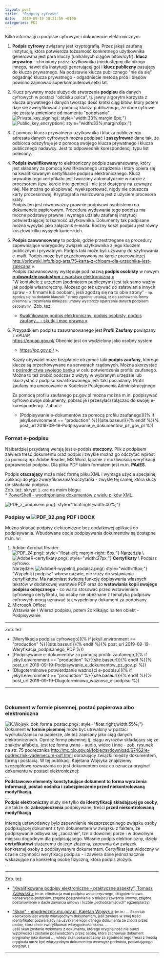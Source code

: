 ```yaml
---
layout: post
title:  "Podpisy cyfrowe"
date:   2019-09-19 10:21:59 +0100
categories: PKI
---
```


Kilka informacji o podpisie cyfrowym i dokumencie elektronicznym.


1. **Podpis cyfrowy** związany jest kryptografią. Przez jakąś zaufaną instytucję, która potwierdza tożsamość konkretnego użytkownika generowana jest para kluczy (unikalnych ciągów bitów/cyfr): **klucz prywatny** - chroniony przez użytkownika (niedostępny dla nikogo innego, nawet dla instytucji generującej go) i **klucz publiczny** pasujący do klucza prywatnego. Na podstawie klucza publicznego "nie da się" odgadnąć klucza prywatnego - odgadniecie metodą prób i błędów powinno zajmować superkomputerowi setki lat.
1. Klucz prywatny może służyć do stworzenia **podpisu** dla danych cyfrowych w postaci "odcisku palca", tj. jawny algorytm korzysta z klucza prywatnego i danych tworząc dość krótki ciąg bitów, który potem daje się zweryfikować z pomocą klucza publicznego, że dane cyfrowe nie zostały zmienione od momentu "podpisania".  
![Private_key_signing](https://upload.wikimedia.org/wikipedia/commons/thumb/7/78/Private_key_signing.svg/512px-Private_key_signing.svg.png "Private_key_signing"){: style="width:33%;margin:6px;"}  ![Public_key_encryption](https://upload.wikimedia.org/wikipedia/commons/thumb/f/f9/Public_key_encryption.svg/500px-Public_key_encryption.svg.png "Public_key_encryption"){: style="width:33%;margin:6px;"}
1. Z pomocą klucza prywatnego użytkownika i klucza publicznego adresata danych cyfrowych można podpisać i **zaszyfrować** dane tak, że odbiorca odszyfruje je z pomocą swojego klucza prywatnego i klucza publicznego nadawcy. Jest to odpowiednik korespondencji typu list polecony. 
1. **Podpis kwalifikowany** to elektroniczny podpis zaawansowany, który jest składany za pomocą kwalifikowanego urządzenia i który opiera się na kwalifikowanym certyfikacie podpisu elektronicznego. Klucz prywatny tego certyfikatu jest tworzony automatycznie w karcie z procesorem (tzw. karcie inteligentnej) i nie jest dostępny na zewnątrz niej. Nie można go skopiować, wyeksportować, nigdy nie opuszcza karty procesorowej. Kryptografia realizowana jest z użyciem procesora kraty.  
Podpis ten jest równoważny prawnie podpisowi osobistemu na dokumencie papierowym. Procedura wydawania tego podpisu ma mocne podstawy prawne i wymaga udziału zaufanej instytucji potwierdzającej tożsamość użytkownika. Dokumenty tak podpisane można wysyłać jako załącznik e-maila. Roczny koszt podpisu jest równy kosztowi kilku wysyłek kurierskich. 
1. **Podpis zaawansowany** to podpis, gdzie przestrzegane są procedury zapewniające wiarygodny związek użytkownika z jego kluczem publicznym i prywatnym. Podpis taki może być używany do szyfrowania e-maili. Podpis może być przechowywany na karcie pracowniczej  
	<http://orlowski.info/blog-arts/75-karta-z-chipem-dla-urzednika-jest-zalecana> ».  
	Podpis zaawansowany występuje pod nazwą **podpis osobisty** w nowym  
	[**e-dowodzie osobistym** z warstwą elektroniczną »](https://obywatel.gov.pl/dokumenty-i-dane-osobowe/dowod-osobisty-informacja-o-dokumencie)  
	"W kontakcie z urzędem (podmiotem publicznym) jest tak samo ważny jak podpis własnoręczny. Możesz go też używać do załatwiania innych spraw - z firmami lub osobami, jeśli zgodzą się na to obie strony" <small>- np. zgodzą się na dodanie klauzuli: "strony zgodnie ustalają, iż do zachowania formy pisemnej w rozumieniu niniejszej umowy wystarczy opatrzenie danych podpisem osobistym"</small>. Zob. też: 
	* [Kwalifikowany podpis elektroniczny, podpis osobisty, podpis zaufany… - skutki i moc prawna »]( https://czasopismo.legeartis.org/2022/03/kwalifikowany-podpis-elektroniczny-podpis-osobisty-zaufany-moc-prawna-skutki-formalne-roznice/)
1. Przypadkiem podpisu zaawansowanego jest **Profil Zaufany** powiązany z ePUAP  
	<https://epuap.gov.pl/> Obecnie jest on wydzielony jako osobny system  
	* <https://pz.gov.pl/> ».
	
	Każdy obywatel może bezpłatnie otrzymać taki **podpis zaufany**, którego klucze są przechowywane na serwerach rządowych. Można skorzystać z [pośrednictwa swojego banku](https://pz.gov.pl/dt/registerByXidp) w celu potwierdzenia profilu zaufanego. Można to też zrobić podczas z wizyty w wybranym urzędzie lub skorzystać z podpisu kwalifikowanego jeśli taki posiadamy. Profil zaufany ma umocowanie w Kodeksie Postępowania Administracyjnego.
	
	Za pomocą profilu zaufanego pz.gov.pl można można m.in. podpisywać cyfrowo swoje dokumenty, pobrać je i przesyłać/załączać do swojej e-korespondencji. Zobacz:
	* [Podpisywanie e-dokumentów za pomocą profilu zaufanego]({% if jekyll.environment == "production" %}{{site.baseurl}}{% endif %}{% post_url 2019-09-19-Podpisywanie_e_dokumentow_pz_gov_pl %})


### Format e-podpisu

Najbardziej przydatną wersją jest e-podpis **otoczony**. Plik z podpisem zawiera treść dokumentu oraz podpis i zwykle można go odczytać wprost za pomocą np. Adobe Reader, MS Word, łącznie z możliwością weryfikacji poprawności podpisu. Dla pliku PDF takim formatem jest m.in. **PAdES**.

Podpis **otaczający** może mieć formę pliku XML i wymaga użycia specjalnej aplikacji do jego zweryfikowania/odczytania - zwykle tej samej, która służy do składania podpisu.  
Zob. też. skrypt `1.cmd` na moim blogu:  
	* [PowerShell - wyodrębnianie dokumentów z wielu plików XML](https://andrzejq.github.io/El_Prog/programowanie/2021/03/22/Powershell-wyodrebnianie-plikow-z-xml.html).



![PDF_z_podpisem.png]({{site.baseurl}}/assets/img/PDF_z_podpisem.png "PDF_z_podpisem.png"){: style="float:right;width:40%;"}

### Podpisy w ![PDF_32.png]({{site.baseurl}}/assets/img/PDF_32.png "PDF_32.png") PDF i DOCX 

Można składać podpisy elektroniczne bez dodatkowej aplikacji do podpisywania. Wbudowane opcje podpisywania dokumentów są dostępne m.in. w: 


1.  Adobe Acrobat Reader:  
![PDF_24.png]({{site.baseurl}}/assets/img/PDF_24.png "PDF_24.png"){: style="float:left; margin-right: 6px;"}
Narzędzia \ 
![AdobeR-certyfikaty.png]({{site.baseurl}}/assets/img/AdobeR-certyfikaty.png "AdobeR-certyfikaty.png"){: style="width:27px;"}
**Certyfikaty** \ Podpisz cyfrowo.  
Narzędzie: 
![AdobeR-wypelnij_podpisz.png]({{site.baseurl}}/assets/img/AdobeR-wypelnij_podpisz.png "AdobeR-wypelnij_podpisz.png"){: style="width:18px;"}
"Wypełnij i podpisz" wbrew nazwie, nie służy do wstawiania certyfikatów. Ma natomiast świetną funkcję dopisywania własnych tekstów w dodatkowej warstwie PDF oraz do **wstawiania kopii swojego podpisu odręcznego** - co warto stosować przed wstawieniem cyfrowego certyfikatu, bo osoby nie obeznane z tematyką podpisów cyfrowych mogą uznawać tak wypełniony dokument za podpisany.
2. Microsoft Office:  
Wstawianie \ Wiersz podpisu, potem 2x klikając na ten obiekt - Podpisywanie

----

Zob. też
* [Weryfikacja podpisu cyfrowego]({% if jekyll.environment == "production" %}{{site.baseurl}}{% endif %}{% post_url 2019-09-19-Weryfikacja_podpisanego_PDF %})
* [Podpisywanie e-dokumentów za pomocą profilu zaufanego]({% if jekyll.environment == "production" %}{{site.baseurl}}{% endif %}{% post_url 2019-09-19-Podpisywanie_e_dokumentow_pz_gov_pl %})
* [Długoterminowe potwierdzanie ważności e-podpisu]({% if jekyll.environment == "production" %}{{site.baseurl}}{% endif %}{% post_url 2019-09-19-Dlugoterminowa_waznosc_e-podpisu %})

----
 

### Dokument w formie pisemnej, postać papierowa albo elektroniczna

![K.Wojsyk_dok_forma_postac.png]({{site.baseurl}}/assets/img/K.Wojsyk_dok_forma_postac.png "K.Wojsyk_dok_forma_postac.png"){: style="float:right;width:55%;"} Dokument **w formie pisemnej** może być utrwalony w postaci wydruku/zapisu na papierze, ale też zapisany jako ciąg danych elektronicznych. Oprócz formy pisemnej tj. ciągu wyrazów składający się ze znaków alfabetu, jest też forma ustna - audio, wideo i inne - zob. rysunek na str. 75 podręcznika <http://mc.bip.gov.pl/fobjects/download/97462/e-podrecznik-vademecum-pdf.html> obrazujący związki między dokumentem, formą i postacią. W tej publikacji Kajetana Wojsyka znajdziemy szczegółowe rozważania co jest dokumentem oraz co oznacza oryginał dokumentu w postaci elektronicznej:  
...  
**Podstawowe elementy konstytuujące dokument to forma wyrażenia informacji, postać nośnika i zabezpieczenie przed niekontrolowaną modyfikacją.**  
...  
**Podpis elektroniczny** służy nie tylko **do identyfikacji składającej go osoby**, ale także do **zabezpieczenia** podpisywanej treści **przed niekontrolowaną modyfikacją**  
...  
Intencją ustawodawcy było zapewnienie niezaprzeczalnego związku osoby podpisującej dokument z tym dokumentem w związku z faktem, że podpisywanie odbywa się „zaocznie”, tzn o dowolnej porze i w dowolnym miejscu dogodnym dla podpisującego. Właśnie podpis elektroniczny, dzięki **certyfikatowi** służącemu do jego złożenia, zapewnia ów związek konkretnej osoby z podpisywanym dokumentem. Certyfikat jest widoczny w czasie czynności weryfikacji podpisu - i zawiera dane jednoznacznie wskazujące na konkretną osobę fizyczną, która podpis złożyła.  
...

----

Zob. też
* ["Kwalifikowane podpisy elektroniczne - praktyczne aspekty", Tomasz Zalewski »](https://www.twobirds.com/pl/insights/2021/poland/210712-kwalifikowane-podpisy-elektroniczne) <small>(m.in. eliminacja wad podpisu własnoręcznego, długoterminowa konserwacja podpisów, zbędne postanowienie o miejscu zawarcia umowy, zbędne postanowienie o dacie zawarcia umowy i liczbie „jednobrzmiących” egzemplarzy)</small>

* ["Skan" - epodrecznik.mc.gov.pl, Kajetan Wojsyk »](https://epodrecznik.mc.gov.pl/mediawiki/index.php?title=Skan) <small>(m.in.: ... Skan lub kserokopia jest wtedy wiarygodnym dokumentem, jeśli zawiera w swej treści identyfikator pozwalający na  uzyskanie kopii danego dokumentu ze źródła przez osobę, która chce zweryfikować wiarygodność skanu. ...  
Jeśli skan zostanie wykonany z dokumentu, którego oryginalność nie budzi wątpliwości i zostanie poświadczony przez osobę, która zachowuje dokument oryginalny jako dowód ..., wtedy skan poświadczony za zgodność jego treści z treścią oryginału może być wiarygodnym dokumentem wewnątrz podmiotu, posiadającego oryginał. )</small>

----

<style> code {font-size: smaller;} </style>

<!-- {% unless jekyll.environment %} -->
<script>

(function() {
  const images = document.getElementsByTagName('img'); 
  for(let i = 0; i < images.length; i++) {
    images[i].src = images[i].src.replace('%7B%7Bsite.baseurl%7D%7D','..');
  } //{{site.baseurl}} - without spaces!  
})();

</script>
<!-- {% endunless %} -->